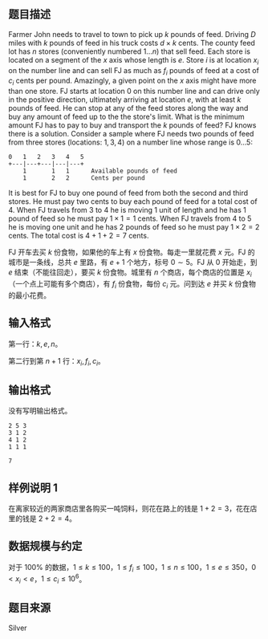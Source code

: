 ## 题目描述

Farmer John needs to travel to town to pick up $k$ pounds of feed. Driving $D$ miles with $k$ pounds of feed in his truck costs $d \times k$ cents. The county feed lot has $n$ stores (conveniently numbered $1\ldots n$) that sell feed. Each store is located on a segment of the $x$ axis whose length is $e$. Store $i$ is at location $x_i$ on the number line and can sell FJ as much as $f_i$ pounds of feed at a cost of $c_i$ cents per pound. Amazingly, a given point on the $x$ axis might have more than one store. FJ starts at location $0$ on this number line and can drive only in the positive direction, ultimately arriving at location $e$, with at least $k$ pounds of feed. He can stop at any of the feed stores along the way and buy any amount of feed up to the the store's limit. What is the minimum amount FJ has to pay to buy and transport the $k$ pounds of feed? FJ knows there is a solution. Consider a sample where FJ needs two pounds of feed from three stores (locations: $1,3,4$) on a number line whose range is $0 \ldots 5$:

```plain
0   1   2   3   4   5
+---|---+---|---|---+
    1       1   1      Available pounds of feed
    1       2   2      Cents per pound
```

It is best for FJ to buy one pound of feed from both the second and third stores. He must pay two cents to buy each pound of feed for a total cost of $4$. When FJ travels from $3$ to $4$ he is moving $1$ unit of length and he has $1$ pound of feed so he must pay $1 \times 1 = 1$ cents. When FJ travels from $4$ to $5$ he is moving one unit and he has $2$ pounds of feed so he must pay $1 \times 2 = 2$ cents. The total cost is $4+1+2 = 7$ cents.

FJ 开车去买 $k$ 份食物，如果他的车上有 $x$ 份食物。每走一里就花费 $x$ 元。FJ 的城市是一条线，总共 $e$ 里路，有 $e+1$ 个地方，标号 $0\sim 5$。FJ 从 $0$ 开始走，到 $e$ 结束（不能往回走），要买 $k$ 份食物。城里有 $n$ 个商店，每个商店的位置是 $x_i$（一个点上可能有多个商店），有 $f_i$ 份食物，每份 $c_i$ 元。问到达 $e$ 并买 $k$ 份食物的最小花费。

## 输入格式

第一行：$k,e,n$。  

第二行到第 $n+1$ 行：$x_i,f_i,c_i$。

## 输出格式

没有写明输出格式。

```input1
2 5 3
3 1 2
4 1 2
1 1 1
```
```output1
7
```

## 样例说明 1

在离家较近的两家商店里各购买一吨饲料，则花在路上的钱是 $1+2=3$，花在店里的钱是 $2+2=4$。

## 数据规模与约定

对于 $100\%$ 的数据，$1\leq k\leq 100$，$1\leq f_i\leq 100$，$1\leq n\leq100$，$1\leq e\leq350$，$0 < x_i < e$，$1\leq c_i\leq 10^6$。

## 题目来源

Silver